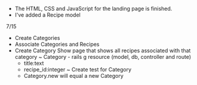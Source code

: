 * The HTML, CSS and JavaScript for the landing page is finished.
* I've added a Recipe model

7/15
  * Create Categories
  * Associate Categories and Recipes
  * Create Category Show page that shows all recipes associated with that category
    ~ Category - rails g resource (model, db, controller and route)
      * title:text
      * recipe_id:integer
    ~ Create test for Category
      * Category.new will equal a new Category
